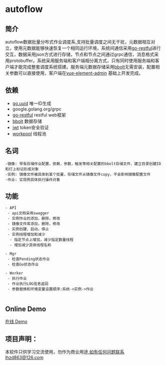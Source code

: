 # autoflow

## 简介

autoflow数据批量分布式作业调度系,支持批量调度之间无干扰，元数据相互对立，使用元数据能够快速恢复一个相同运行环境，系统间通信采用[go-restful](https://github.com/emicklei/go-restful)进行交互，数据采用json方式进行存储，节点和节点之间通过grpc通信，消息格式采用protobuffer。系统采用服务端和客户端相分离方式，只有同时使用服务端和客户端才能完成整套调度系统搭建。服务端元数据存储采用[bbolt](https://github.com/etcd-io/bbolt)无需安装，配置相关参数可以直接使用，客户端在[vue-element-admin](https://github.com/PanJiaChen/vue-element-admin) 基础上开发完成。

## 依赖

- [go.uuid](https://github.com/satori/Go.uuid) 唯一ID生成
- google.golang.org/grpc
- [go-restful](https://github.com/emicklei/go-restful) restful web框架
- [bbolt](https://github.com/etcd-io/bbolt) 数据存储
- [jwt](https://github.com/robbert229/jwt) token安全验证
- [workpool](https://github.com/goinggo/workpool) 线程池


## 名词
```
-镜像: 带有存储作业配置，依赖，参数，触发等相关配置的bbolt存储文件，建立目录创建ID和打上标记形成对象
-实例: 镜像文件被具体到某个批量，存储文件从镜像文件copy，不会影响镜像配置文件
-作业: 实现例具体执行操作对象

```
## 功能
```
- API
 - api文档采用swagger
 - 实例作业的添加，删除，修改
 - 镜像文件库添加，删除，修改
 - 实例创建，启动，停止
 - 实例线程增加和减少
  - 指定节点上增加，减少指定数量线程
  - 增加减少具体线程名称
 
- Mgr
 - 检查Pending状态作业
 - 检查Go状态作业
 
- Worker
 - 执行作业
 - 作业执行LOG信息返回
 - 参数替换和环境变量设置顺序:系统->实例->作业
 
```

## Online Demo

[在线 Demo](https://122.51.161.53:12300)

## 项目声明：
本软件只供学习交流使用，勿作为商业用途,如有任何问题联系lhzd863@126.com
